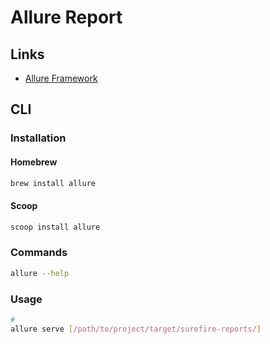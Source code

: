# Allure Report

## Links

- [Allure Framework](https://docs.qameta.io/allure/)

## CLI

### Installation

<!-- #### APT

```sh
sudo apt-add-repository ppa:qameta/allure

sudo apt update
sudo apt -y install allure
``` -->

#### Homebrew

```sh
brew install allure
```

#### Scoop

```sh
scoop install allure
```

### Commands

```sh
allure --help
```

### Usage

```sh
#
allure serve [/path/to/project/target/surefire-reports/]
```
